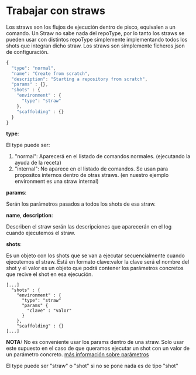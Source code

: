 # Trabajar con straws

Los straws son los flujos de ejecución dentro de pisco, equivalen a un comando. Un Straw no sabe nada del repoType, por lo tanto los straws se pueden usar con distintos repoType simplemente implementando todos los shots que integran dicho straw.
Los straws son simplemente ficheros json de configuración.

```js
{
  "type": "normal",
  "name": "Create from scratch",
  "description": "Starting a repository from scratch",
  "params" : {},
  "shots" : {
    "environment" : {
      "type": "straw"
    },
    "scaffolding" : {}
  }
}
```

**type**:

El type puede ser: 

1. "normal": Aparecerá en el listado de comandos normales. (ejecutando la ayuda de la receta)
2. "internal": No aparece en el listado de comandos. Se usan para propositos internos dentro de otras straws. (en nuestro ejemplo environment es una straw internal)

**params**:

Serán los parámetros pasados a todos los shots de esa straw.

**name**, **description**:

Describen el straw serán las descripciones que aparecerán en el log cuando ejecutemos el straw.
 
**shots**:
 
Es un objeto con los shots que se van a ejecutar secuencialmente cuando ejecutemos el straw. Está en formato clave:valor la clave será el nombre del shot y el valor es un objeto que podrá contener los parámetros concretos que recive el shot en esa ejecución.

```
[...]
  "shots" : {
    "environment" : {
      "type": "straw"
      "params" {
        "clave" : "valor"
      }
    },
    "scaffolding" : {}
[...]
```
**NOTA:** No es conveniente usar los params dentro de una straw. Solo usar este supuesto en el caso de que queramos ejecutar un shot con un valor de un parámetro concreto. [más información sobre parámetros](Load_Parameters.md)

El type puede ser "straw" o "shot" si no se pone nada es de tipo "shot"
